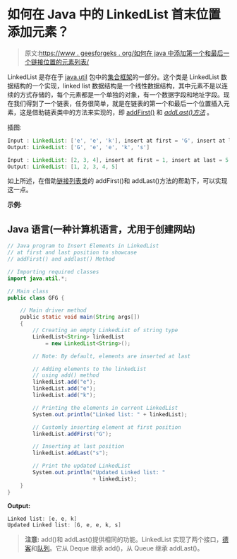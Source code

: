 # 如何在 Java 中的 LinkedList 首末位置添加元素？

> 原文:[https://www . geesforgeks . org/如何在 java 中添加第一个和最后一个链接位置的元素列表/](https://www.geeksforgeeks.org/how-to-add-element-at-first-and-last-position-of-linkedlist-in-java/)

LinkedList 是存在于 [java.util](https://www.geeksforgeeks.org/java-util-package-java/) 包中的[集合框架](https://www.geeksforgeeks.org/collections-in-java-2/)的一部分。这个类是 LinkedList 数据结构的一个实现，linked list 数据结构是一个线性数据结构，其中元素不是以连续的方式存储的，每个元素都是一个单独的对象，有一个数据字段和地址字段。现在我们得到了一个链表，任务很简单，就是在链表的第一个和最后一个位置插入元素，这是借助链表类中的方法来实现的，即 [addFirst()](https://www.geeksforgeeks.org/linkedlist-addfirst-method-in-java/) 和 [*addLast()方法*](https://www.geeksforgeeks.org/linkedlist-addlast-method-in-java) 。

插图:

```java
Input : LinkedList: ['e', 'e', 'k'], insert at first = 'G', insert at last = 's' 
Output: LinkedList: ['G', 'e', 'e', 'k', 's']  
```

```java
Input : LinkedList: [2, 3, 4], insert at first = 1, insert at last = 5 
Output: LinkedList: [1, 2, 3, 4, 5] 
```

如上所述，在借助[链接列表类](https://www.geeksforgeeks.org/linked-list-in-java/)的 addFirst()和 addLast()方法的帮助下，可以实现这一点。

**示例:**

## Java 语言(一种计算机语言，尤用于创建网站)

```java
// Java program to Insert Elements in LinkedList
// at first and last position to showcase
// addFirst() and addlast() Method

// Importing required classes
import java.util.*;

// Main class
public class GFG {

    // Main driver method
    public static void main(String args[])
    {
        // Creating an empty LinkedList of string type
        LinkedList<String> linkedList
            = new LinkedList<String>();

        // Note: By default, elements are inserted at last

        // Adding elements to the linkedList
        // using add() method
        linkedList.add("e");
        linkedList.add("e");
        linkedList.add("k");

        // Printing the elements in current LinkedList
        System.out.println("Linked list: " + linkedList);

        // Customly inserting element at first position
        linkedList.addFirst("G");

        // Inserting at last position
        linkedList.addLast("s");

        // Print the updated LinkedList
        System.out.println("Updated Linked list: "
                           + linkedList);
    }
}
```

**Output:** 

```java
Linked list: [e, e, k]
Updated Linked list: [G, e, e, k, s]
```

> **注意:** add()和 addLast()提供相同的功能。LinkedList 实现了两个接口，[德客](https://www.geeksforgeeks.org/deque-interface-java-example/)和[队列](https://www.geeksforgeeks.org/queue-interface-java/)。它从 Deque 继承 add()，从 Queue 继承 addLast()。